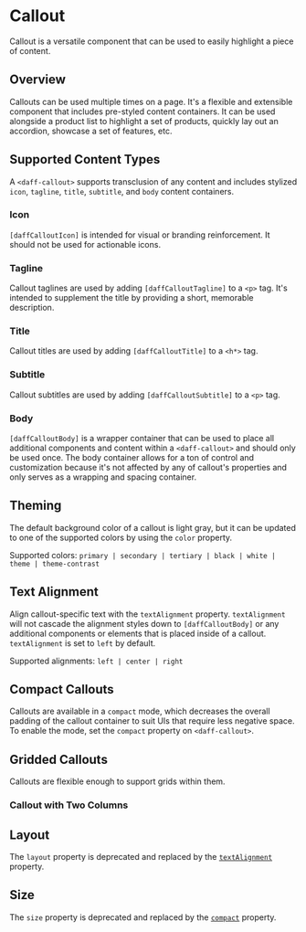 # Callout
Callout is a versatile component that can be used to easily highlight a piece of content.

## Overview
Callouts can be used multiple times on a page. It's a flexible and extensible component that includes pre-styled content containers. It can be used alongside a product list to highlight a set of products, quickly lay out an accordion, showcase a set of features, etc.

## Supported Content Types
A `<daff-callout>` supports transclusion of any content and includes stylized `icon`, `tagline`, `title`, `subtitle`, and `body` content containers.

### Icon
`[daffCalloutIcon]` is intended for visual or branding reinforcement. It should not be used for actionable icons.

### Tagline
Callout taglines are used by adding `[daffCalloutTagline]` to a `<p>` tag. It's intended to supplement the title by providing a short, memorable description.

### Title
Callout titles are used by adding `[daffCalloutTitle]` to a `<h*>` tag.

### Subtitle
Callout subtitles are used by adding `[daffCalloutSubtitle]` to a `<p>` tag.

### Body
`[daffCalloutBody]` is a wrapper container that can be used to place all additional components and content within a `<daff-callout>` and should only be used once. The body container allows for a ton of control and customization because it's not affected by any of callout's properties and only serves as a wrapping and spacing container.

## Theming
The default background color of a callout is light gray, but it can be updated to one of the supported colors by using the `color` property.

Supported colors: `primary | secondary | tertiary | black | white | theme | theme-contrast`

<design-land-example-viewer-container example="callout-theming"></design-land-example-viewer-container>

## Text Alignment
Align callout-specific text with the `textAlignment` property. `textAlignment` will not cascade the alignment styles down to `[daffCalloutBody]` or any additional components or elements that is placed inside of a callout. `textAlignment` is set to `left` by default.

Supported alignments: `left | center | right`

<design-land-example-viewer-container example="callout-text-alignment"></design-land-example-viewer-container>

## Compact Callouts
Callouts are available in a `compact` mode, which decreases the overall padding of the callout container to suit UIs that require less negative space. To enable the mode, set the `compact` property on `<daff-callout>`.

<design-land-example-viewer-container example="compact-callout"></design-land-example-viewer-container>

## Gridded Callouts
Callouts are flexible enough to support grids within them.

### Callout with Two Columns
<design-land-example-viewer-container example="callout-with-grid"></design-land-example-viewer-container>

## Layout
The `layout` property is deprecated and replaced by the [`textAlignment`](#text-alignment) property.

## Size
The `size` property is deprecated and replaced by the [`compact`](#compact-callouts) property.
